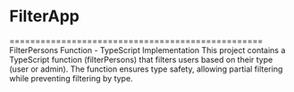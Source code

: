 # FilterApp
=================================================
FilterPersons Function - TypeScript Implementation
This project contains a TypeScript function (filterPersons) that filters users based on their type (user or admin). The function ensures type safety, allowing partial filtering while preventing filtering by type.
